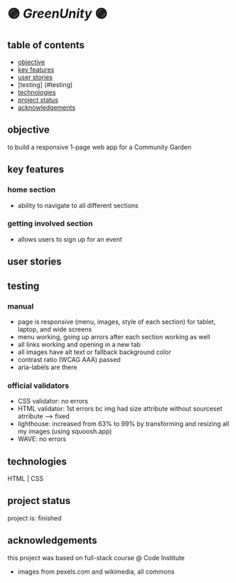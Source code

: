 # :purple_circle: *GreenUnity* :purple_circle:

## table of contents

- [objective](#objective)
- [key features](#key-features)
- [user stories](#user-stories)
- [testing] (#testing)
- [technologies](#technologies)
- [project status](#project-status)
- [acknowledgements](#acknowledgements)

## objective

to build a responsive 1-page web app for a Community Garden

## key features

### home section

- ability to navigate to all different sections

### getting involved section

- allows users to sign up for an event

## user stories

## testing

### manual

- page is responsive (menu, images, style of each section) for tablet, laptop, and wide screens
- menu working, going up arrors after each section working as well
- all links working and opening in a new tab
- all images have alt text or fallback background color
- contrast ratio (WCAG AAA) passed
- aria-labels are there

### official validators

- CSS validator: no errors
- HTML validator: 1st errors bc img had size attribute without sourceset atrribute --> fixed
- lighthouse: increased from 63% to 99% by transforming and resizing all my images (using squoosh.app)
- WAVE: no errors

## technologies

HTML | CSS

## project status

project is: finished

## acknowledgements

this project was based on full-stack course @ Code Institute

- images from pexels.com and wikimedia, all commons
